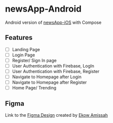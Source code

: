 # newsApp-Android
Android version of [newsApp-iOS](https://github.com/Reu-Amissah/newsApp-iOS) with Compose

## Features
- [ ] Landing Page
- [ ] Login Page
- [ ] Register/ Sign In page
- [ ] User Authentication with Firebase, LogIn
- [ ] User Authentication with Firebase, Register
- [ ] Navigate to Homepage after Login
- [ ] Navigate to Homepage after Register
- [ ] Home Page/ Trending

## Figma
Link to the [Figma Design](https://www.figma.com/file/NC3QGx7uyMbJMvhzhRgGys/News-iOS-app?node-id=0%3A1) created by [Ekow Amissah](https://github.com/Reu-Amissah)
